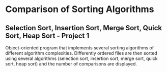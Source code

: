 # Comparison of Sorting Algorithms
## Selection Sort, Insertion Sort, Merge Sort, Quick Sort, Heap Sort - Project 1
Object-oriented program that implements several sorting algorithms of different algorithm complexities. Differently ordered files are then sorted using several algorithms (selection sort, insertion sort, merge sort, quick sort, heap sort) and the number of comparisons are displayed.
